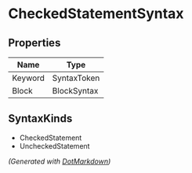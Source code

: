 # CheckedStatementSyntax

## Properties

| Name    | Type        |
| ------- | ----------- |
| Keyword | SyntaxToken |
| Block   | BlockSyntax |

## SyntaxKinds

* CheckedStatement
* UncheckedStatement


*\(Generated with [DotMarkdown](http://github.com/JosefPihrt/DotMarkdown)\)*